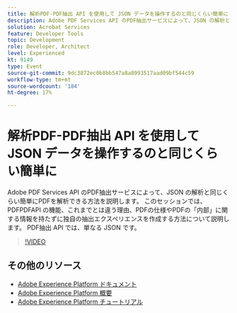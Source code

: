 ```yaml
---
title: 解析PDF-PDF抽出 API を使用して JSON データを操作するのと同じくらい簡単に
description: Adobe PDF Services API のPDF抽出サービスによって、JSON の解析と同じくらい簡単にPDFを解析できる方法を説明します。 このセッションでは、PDFPDFAPI の機能、これまでとは違う理由、PDFの仕様やPDFの「内部」に関する情報を持たずに独自の抽出エクスペリエンスを作成する方法について説明します。 PDF抽出 API では、単なる JSON です。
solution: Acrobat Services
feature: Developer Tools
topic: Development
role: Developer, Architect
level: Experienced
kt: 9149
type: Event
source-git-commit: 9dc3872ec0b8bb547a8a8993517aad09bf544c59
workflow-type: tm+mt
source-wordcount: '184'
ht-degree: 17%

---
```


# 解析PDF-PDF抽出 API を使用して JSON データを操作するのと同じくらい簡単に

Adobe PDF Services API のPDF抽出サービスによって、JSON の解析と同じくらい簡単にPDFを解析できる方法を説明します。 このセッションでは、PDFPDFAPI の機能、これまでとは違う理由、PDFの仕様やPDFの「内部」に関する情報を持たずに独自の抽出エクスペリエンスを作成する方法について説明します。 PDF抽出 API では、単なる JSON です。


>[!VIDEO](https://video.tv.adobe.com/v/337600/?quality=12&learn=on&hidetitle=true)

## その他のリソース

- [Adobe Experience Platform ドキュメント](https://experienceleague.adobe.com/docs/experience-platform.html?lang=ja)
- [Adobe Experience Platform 概要](https://experienceleague.adobe.com/docs/experience-platform/landing/home.html?lang=ja)
- [Adobe Experience Platform チュートリアル](https://experienceleague.adobe.com/docs/platform-learn/tutorials/overview.html?lang=ja)
